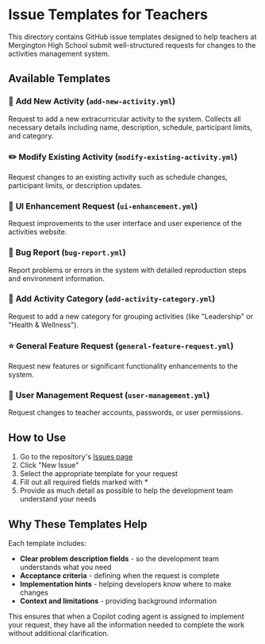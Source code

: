 # Issue Templates for Teachers

This directory contains GitHub issue templates designed to help teachers at Mergington High School submit well-structured requests for changes to the activities management system.

## Available Templates

### 🎯 **Add New Activity** (`add-new-activity.yml`)
Request to add a new extracurricular activity to the system. Collects all necessary details including name, description, schedule, participant limits, and category.

### ✏️ **Modify Existing Activity** (`modify-existing-activity.yml`)  
Request changes to an existing activity such as schedule changes, participant limits, or description updates.

### 🎨 **UI Enhancement Request** (`ui-enhancement.yml`)
Request improvements to the user interface and user experience of the activities website.

### 🐛 **Bug Report** (`bug-report.yml`)
Report problems or errors in the system with detailed reproduction steps and environment information.

### 📂 **Add Activity Category** (`add-activity-category.yml`)
Request to add a new category for grouping activities (like "Leadership" or "Health & Wellness").

### ⭐ **General Feature Request** (`general-feature-request.yml`)
Request new features or significant functionality enhancements to the system.

### 👥 **User Management Request** (`user-management.yml`)
Request changes to teacher accounts, passwords, or user permissions.

## How to Use

1. Go to the repository's [Issues page](https://github.com/msc2402/skills-expand-your-team-with-copilot/issues)
2. Click "New Issue"
3. Select the appropriate template for your request
4. Fill out all required fields marked with *
5. Provide as much detail as possible to help the development team understand your needs

## Why These Templates Help

Each template includes:
- **Clear problem description fields** - so the development team understands what you need
- **Acceptance criteria** - defining when the request is complete
- **Implementation hints** - helping developers know where to make changes
- **Context and limitations** - providing background information

This ensures that when a Copilot coding agent is assigned to implement your request, they have all the information needed to complete the work without additional clarification.